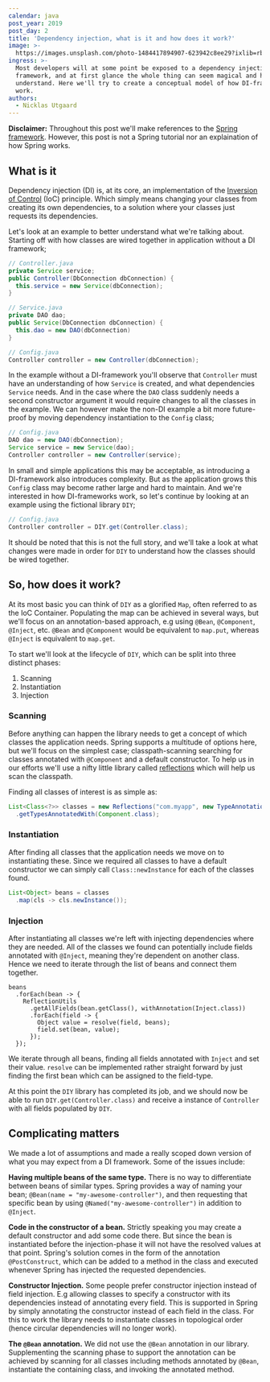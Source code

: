 ```yaml
---
calendar: java
post_year: 2019
post_day: 2
title: 'Dependency injection, what is it and how does it work?'
image: >-
  https://images.unsplash.com/photo-1484417894907-623942c8ee29?ixlib=rb-1.2.1&ixid=eyJhcHBfaWQiOjEyMDd9&auto=format&fit=crop&w=1240&q=80
ingress: >-
  Most developers will at some point be exposed to a dependency injection
  framework, and at first glance the whole thing can seem magical and hard to
  understand. Here we'll try to create a conceptual model of how DI-frameworks
  work.
authors:
  - Nicklas Utgaard
---
```

**Disclaimer:** Throughout this post we'll make references to the [Spring framework](https://docs.spring.io/spring-framework/docs/current/spring-framework-reference/core.html#beans). However, this post is not a Spring tutorial nor an explaination of how Spring works. 

## What is it
Dependency injection (DI) is, at its core, an implementation of the [Inversion of Control](https://en.wikipedia.org/wiki/Inversion_of_control) (IoC) principle. Which simply means changing your classes from creating its own dependencies, to a solution where your classes just requests its dependencies.


Let's look at an example to better understand what we're talking about. Starting off with how classes are wired together in application without a DI framework;
```java
// Controller.java
private Service service;
public Controller(DbConnection dbConnection) {
  this.service = new Service(dbConnection);
}

// Service.java
private DAO dao;
public Service(DbConnection dbConnection) {
  this.dao = new DAO(dbConnection)
}

// Config.java
Controller controller = new Controller(dbConnection);
```

In the example without a DI-framework you'll observe that `Controller` must have an understanding of how `Service` is created, and what dependencies `Service` needs.
And in the case where the `DAO` class suddenly needs a second constructor argument it would require changes to all the classes in the example. We can however make the non-DI example a bit more future-proof by moving dependency instantiation to the `Config` class; 

```java
// Config.java
DAO dao = new DAO(dbConnection);
Service service = new Service(dao);
Controller controller = new Controller(service);
```
In small and simple applications this may be acceptable, as introducing a DI-framework also introduces complexity. But as the application grows this `Config` class may become rather large and hard to maintain. And we're interested in how DI-frameworks work, so let's continue by looking at an example using the fictional library `DIY`; 
```java
// Config.java
Controller controller = DIY.get(Controller.class);
```

It should be noted that this is not the full story, and we'll take a look at what changes were made in order for `DIY` to understand how the classes should be wired together. 

## So, how does it work?

At its most basic you can think of `DIY` as a glorified `Map`, often referred to as the IoC Container. Populating the map can be achieved in several ways, but we'll focus on an annotation-based approach, e.g using `@Bean`, `@Component`, `@Inject`, etc.
`@Bean` and `@Component` would be equivalent to `map.put`, whereas `@Inject` is equivalent to `map.get`. 

To start we'll look at the lifecycle of `DIY`, which can be split into three distinct phases: 
1. Scanning
2. Instantiation
3. Injection

### Scanning
Before anything can happen the library needs to get a concept of which classes the application needs. Spring supports a multitude of options here, but we'll focus on the simplest case; classpath-scanning searching for classes annotated with `@Component` and a default constructor. To help us in our efforts we'll use a nifty little library called [reflections](https://github.com/ronmamo/reflections) which will help us scan the classpath. 

Finding all classes of interest is as simple as: 
```java
List<Class<?>> classes = new Reflections("com.myapp", new TypeAnnotationsScanner())
  .getTypesAnnotatedWith(Component.class);
```

### Instantiation

After finding all classes that the application needs we move on to instantiating these. Since we required all classes to have a default constructor we can simply call `Class::newInstance` for each of the classes found. 

```java
List<Object> beans = classes
  .map(cls -> cls.newInstance());
```

### Injection

After instantiating all classes we're left with injecting dependencies where they are needed. All of the classes we found can potentially include fields annotated with `@Inject`, meaning they're dependent on another class. Hence we need to iterate through the list of beans and connect them together.

```
beans
  .forEach(bean -> {
    ReflectionUtils
      .getAllFields(bean.getClass(), withAnnotation(Inject.class))
      .forEach(field -> {
        Object value = resolve(field, beans);
        field.set(bean, value);
      });
  });
```
We iterate through all beans, finding all fields annotated with `Inject` and set their value. `resolve` can be implemented rather straight forward by just finding the first bean which can be assigned to the field-type. 

At this point the `DIY` library has completed its job, and we should now be able to run `DIY.get(Controller.class)` and receive a instance of `Controller` with all fields populated by `DIY`.

## Complicating matters
We made a lot of assumptions and made a really scoped down version of what you may expect from a DI framework. Some of the issues include:

**Having multiple beans of the same type.**
There is no way to differentiate between beans of similar types. Spring provides a way of naming your bean; `@Bean(name = "my-awesome-controller")`, and then requesting that specific bean by using `@Named("my-awesome-controller")` in addition to `@Inject`.

**Code in the constructor of a bean.** Strictly speaking you may create a default constructor and add some code there. But since the bean is instantiated before the injection-phase it will not have the resolved values at that point. Spring's solution comes in the form of the annotation `@PostConstruct`, which can be added to a method in the class and executed whenever Spring has injected the requested dependencies.

**Constructor Injection.** Some people prefer constructor injection instead of field injection. E.g allowing classes to specify a constructor with its dependencies instead of annotating every field. This is supported in Spring by simply annotating the constructor instead of each field in the class. For this to work the library needs to instantiate classes in topological order (hence circular dependencies will no longer work). 

**The `@Bean` annotation.** We did not use the `@Bean` annotation in our library. Supplementing the scanning phase to support the annotation can be achieved by scanning for all classes including methods annotated by `@Bean`, instantiate the containing class, and invoking the annotated method.
